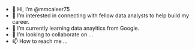 - 👋 Hi, I’m @mmcaleer75
- 👀 I’m interested in connecting with fellow data analysts to help build my career. 
- 🌱 I’m currently learning data anayltics from Google.
- 💞️ I’m looking to collaborate on ...
- 📫 How to reach me ...

<!---
mmcaleer75/mmcaleer75 is a ✨ special ✨ repository because its `README.md` (this file) appears on your GitHub profile.
You can click the Preview link to take a look at your changes.
--->
